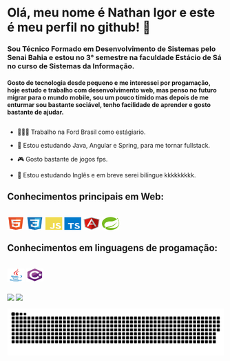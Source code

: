 # Olá, meu nome é Nathan Igor e este é meu perfil no github! 👋

### Sou Técnico Formado em Desenvolvimento de Sistemas pelo Senai Bahia e estou no 3° semestre na faculdade Estácio de Sá no curso de Sistemas da Informação. 
#### Gosto de tecnologia desde pequeno e me interessei por progamação, hoje estudo e trabalho com desenvolvimento web, mas penso no futuro migrar para o mundo mobile, sou um pouco tímido mas depois de me enturmar sou bastante sociável, tenho facilidade de aprender e gosto bastante de ajudar.

##

- 👨🏻‍💻 Trabalho na Ford Brasil como estágiario.

- 🧠 Estou estudando Java, Angular e Spring, para me tornar fullstack.

- 🎮 Gosto bastante de jogos fps.

- 📘 Estou estudando Inglês e em breve serei bilíngue kkkkkkkkk.

## Conhecimentos principais em Web:

<div style="display: inline_block"><br>
  <img align="center" alt="html" height="30" width="40" src="https://raw.githubusercontent.com/devicons/devicon/master/icons/html5/html5-original.svg">
  <img align="center" alt="css" height="30" width="40" src="https://raw.githubusercontent.com/devicons/devicon/master/icons/css3/css3-original.svg">
  <img align="center" alt="javascript" height="30" width="40" src="https://raw.githubusercontent.com/devicons/devicon/master/icons/javascript/javascript-plain.svg">
  <img align="center" alt="typescript" height="30" width="40" src="https://raw.githubusercontent.com/devicons/devicon/master/icons/typescript/typescript-plain.svg">
  <img align="center" alt="angular" height="30" width="40" src="https://raw.githubusercontent.com/devicons/devicon/master/icons/angularjs/angularjs-original.svg">
  <img align="center" alt="spring" height="30" width="40" src="https://raw.githubusercontent.com/devicons/devicon/master/icons/spring/spring-original.svg">
</div>


## Conhecimentos em linguagens de progamação:

<div style="display: inline_block"><br>
  <img align="center" alt="java" height="30" width="40" src="https://raw.githubusercontent.com/devicons/devicon/master/icons/java/java-original.svg">
  <img align="center" alt="csharp" height="30" width="40" src="https://raw.githubusercontent.com/devicons/devicon/master/icons/csharp/csharp-original.svg">
</div>

##


<div> 
  <a href="https://instagram.com/nathanigo_" target="_blank"><img src="https://img.shields.io/badge/-Instagram-%23E4405F?style=for-the-badge&logo=instagram&logoColor=white" target="_blank"></a>
  <a href="https://www.linkedin.com/in/nathanigor" target="_blank"><img src="https://img.shields.io/badge/-LinkedIn-%230077B5?style=for-the-badge&logo=linkedin&logoColor=white" target="_blank"></a> 
 
 
</div>

  ![Snake animation](https://github.com/nathanigor/nathanigor/blob/output/github-contribution-grid-snake.svg)
  
  


